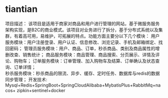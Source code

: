 # tiantian
项目描述：
该项目是适用于商家对商品和用户进行管理的网站，基于微服务服务架构实现，是B2C的商业模式。该项目对业务进行了拆分，基于分布式系统以及集群，有着高可用，易维护，可拓展的特点。功能方面主要分以下几个模块：
用户服务模块：用户注册登录、用户认证、信息修改、浏览记录、手机及邮箱绑定、找回密码；
管理员服务模块：用户、商品、订单，秒杀商品、类别及商品属性的增删改查、销售统计；
商品服务模块：商品管理、商品搜索、分页展示、详情及评论、购物车；
订单服务模块：订单管理、加入购物车及结算、订单确认及状态查询、订单详情；			
秒杀服务模块：秒杀商品的限流、异步、缓存、定时任务、数据库与redis的数据同步管理；
开发技术:
Mysql+Redis+SpringBoot+SpringCloudAlibaba+MybatisPlus+RabbitMq+nacos+ zipkin+sentinel+docker


